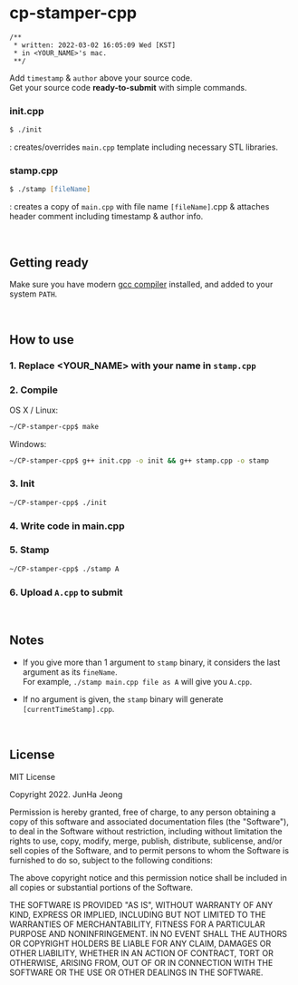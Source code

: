 # cp-stamper-cpp

```
/**
 * written: 2022-03-02 16:05:09 Wed [KST]
 * in <YOUR_NAME>'s mac.
 **/
```
Add `timestamp` & `author` above your source code.  
Get your source code **ready-to-submit** with simple commands.

### init.cpp
```zsh
$ ./init
```
: creates/overrides `main.cpp` template including necessary STL libraries.

### stamp.cpp
```zsh
$ ./stamp [fileName]
```
: creates a copy of `main.cpp` with file name `[fileName]`.cpp & attaches header comment including timestamp & author info.

<br/>

## Getting ready

Make sure you have modern [gcc compiler](https://gcc.gnu.org/releases.html) installed, and added to your system `PATH`.

<br/>

## How to use

### 1. Replace **<YOUR_NAME>** with your name in `stamp.cpp`

### 2. Compile
OS X / Linux:
```zsh
~/CP-stamper-cpp$ make
```
Windows:
```zsh
~/CP-stamper-cpp$ g++ init.cpp -o init && g++ stamp.cpp -o stamp
```

### 3. Init
```zsh
~/CP-stamper-cpp$ ./init
```

### 4. Write code in main.cpp

### 5. Stamp
```zsh
~/CP-stamper-cpp$ ./stamp A
```

### 6. Upload `A.cpp` to submit

<br/>

## Notes

- If you give more than 1 argument to `stamp` binary, it considers the last argument as its `fineName`.  
For example, `./stamp main.cpp file as A` will give you `A.cpp`.

- If no argument is given, the `stamp` binary will generate `[currentTimeStamp].cpp`.

<br/>

## License

MIT License

Copyright 2022. JunHa Jeong

Permission is hereby granted, free of charge, to any person obtaining a copy
of this software and associated documentation files (the "Software"), to deal
in the Software without restriction, including without limitation the rights
to use, copy, modify, merge, publish, distribute, sublicense, and/or sell
copies of the Software, and to permit persons to whom the Software is
furnished to do so, subject to the following conditions:

The above copyright notice and this permission notice shall be included in all
copies or substantial portions of the Software.

THE SOFTWARE IS PROVIDED "AS IS", WITHOUT WARRANTY OF ANY KIND, EXPRESS OR
IMPLIED, INCLUDING BUT NOT LIMITED TO THE WARRANTIES OF MERCHANTABILITY,
FITNESS FOR A PARTICULAR PURPOSE AND NONINFRINGEMENT. IN NO EVENT SHALL THE
AUTHORS OR COPYRIGHT HOLDERS BE LIABLE FOR ANY CLAIM, DAMAGES OR OTHER
LIABILITY, WHETHER IN AN ACTION OF CONTRACT, TORT OR OTHERWISE, ARISING FROM,
OUT OF OR IN CONNECTION WITH THE SOFTWARE OR THE USE OR OTHER DEALINGS IN THE
SOFTWARE.
